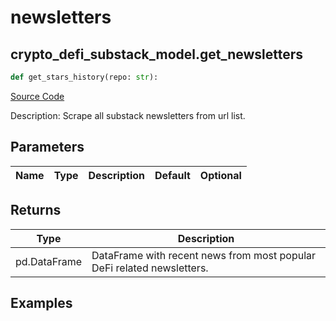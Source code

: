 # newsletters

## crypto_defi_substack_model.get_newsletters

```python
def get_stars_history(repo: str):
```
[Source Code](https://github.com/OpenBB-finance/OpenBBTerminal/tree/main/openbb_terminal/cryptocurrency/defi/substack_model.py#L51)

Description: Scrape all substack newsletters from url list.

## Parameters

| Name | Type | Description | Default | Optional |
| ---- | ---- | ----------- | ------- | -------- |

## Returns

| Type | Description |
| ---- | ----------- |
| pd.DataFrame | DataFrame with recent news from most popular DeFi related newsletters. |

## Examples

